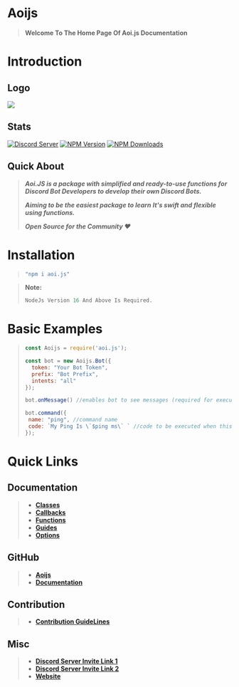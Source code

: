 # Aoijs
> **Welcome To The Home Page Of Aoi.js Documentation**
# Introduction
## Logo
![](https://aoi.js.org/assets/images/aoijs-new.png)
## Stats 
[![Discord Server](https://img.shields.io/discord/773352845738115102?color=5865F2&logo=discord&logoColor=white)](https://aoi.js.org/invite) [![NPM Version](https://img.shields.io/npm/v/aoi.js.svg?maxAge=3600)](https://www.npmjs.com/package/aoi.js) [![NPM Downloads](https://img.shields.io/npm/dt/aoi.js.svg?maxAge=3600)](https://www.npmjs.com/package/aoi.js)
## Quick About 
> ___Aoi.JS is a package with simplified and ready-to-use functions for Discord Bot Developers to develop their own Discord Bots.___
>
> ___Aiming to be the easiest package to learn___
> ___It's swift and flexible using functions.___
>
> ___Open Source for the Community ❤️___
# Installation 
> ```js
> "npm i aoi.js"
>```

> **Note:** 
>```js
> NodeJs Version 16 And Above Is Required.
>```
# Basic Examples 
>```js
> const Aoijs = require('aoi.js');
>
> const bot = new Aoijs.Bot({
>   token: "Your Bot Token",
>   prefix: "Bot Prefix",
>   intents: "all"
> });
>
>bot.onMessage() //enables bot to see messages (required for executing Commands)
>
>bot.command({
>  name: "ping", //command name
>  code: `My Ping Is \`$ping ms\` ` //code to be executed when this command is called 
> });
>
>```
# Quick Links
## Documentation  
> * **[Classes](class/ClassSummary.md)**
> * **[Callbacks](callbacks/CallbackSummary.md)**
> * **[Functions](functions/FunctionSummary.md)**
> * **[Guides](guide/GuideSummary.md)**
> * **[Options](options/OptionsSummary.md)**
## GitHub
> * **[Aoijs](https://github.com/aoijs/aoi.js)**
> * **[Documentation](https://github.com/aoijs/documentation)**
## Contribution 
> * **[Contribution GuideLines](https://github.com/aoijs/aoi.js/blob/master/.github/CONTRIBUTING.md)**
## Misc
> * **[Discord Server Invite Link 1](https://discord.gg/akarui)**
> * **[Discord Server Invite Link 2](https://discord.gg/3PyVg9U6Xh)**
> * **[Website](https://aoi.js.org)**

